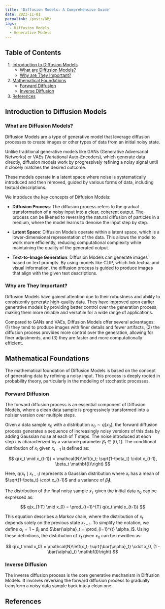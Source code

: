 ```yaml
---
title: 'Diffusion Models: A Comprehensive Guide'
date: 2023-11-01
permalink: /posts/DM/
tags:
  - Diffusion Models
  - Generative Models
---
```


## Table of Contents

1. [Introduction to Diffusion Models](#introduction-to-diffusion-models)
   - [What are Diffusion Models?](#what-are-diffusion-models)
   - [Why are They Important?](#why-are-they-important)
2. [Mathematical Foundations](#mathematical-foundations)
   - [Forward Diffusion](#forward-diffusion)
   - [Inverse Diffusion](#inverse-diffusion)
3. [References](#references)

## Introduction to Diffusion Models

### What are Diffusion Models?

Diffusion Models are a type of generative model that leverage diffusion processes to create images or other types of data from an initial noisy state.

Unlike traditional generative models like GANs (Generative Adversarial Networks) or VAEs (Variational Auto-Encoders), which generate data directly, diffusion models work by progressively refining a noisy signal until it closely matches the desired outcome.

These models operate in a latent space where noise is systematically introduced and then removed, guided by various forms of data, including textual descriptions.

We introduce the key concepts of Diffusion Models:

- **Diffusion Process**: The diffusion process refers to the gradual transformation of a noisy input into a clear, coherent output. The process can be likened to reversing the natural diffusion of particles in a medium, where the model learns to denoise the input step by step.

- **Latent Space**: Diffusion Models operate within a latent space, which is a lower-dimensional representation of the data. This allows the model to work more efficiently, reducing computational complexity while maintaining the quality of the generated output.

- **Text-to-Image Generation**: Diffusion Models can generate images based on text prompts. By using models like CLIP, which link textual and visual information, the diffusion process is guided to produce images that align with the given text descriptions.

### Why are They Important?

Diffusion Models have gained attention due to their robustness and ability to consistently generate high-quality data. They have improved upon earlier generative models by providing better control over the generation process, making them more reliable and versatile for a wide range of applications.

Compared to GANs and VAEs, Diffusion Models offer several advantages: (1) they tend to produce images with finer details and fewer artifacts, (2) the diffusion process provides more control over the generation, allowing for finer adjustments, and (3) they are faster and more computationally efficient.

## Mathematical Foundations

The mathematical foundation of Diffusion Models is based on the concept of generating data by refining a noisy input. This process is deeply rooted in probability theory, particularly in the modeling of stochastic processes.

### Forward Diffusion

The forward diffusion process is an essential component of Diffusion Models, where a clean data sample is progressively transformed into a noisier version over multiple steps.

Given a data sample $x_0$ with a distribution $x_0 \sim q(x_0)$, the forward diffusion process generates a sequence of increasingly noisy versions of this data by adding Gaussian noise at each of $T$ steps. The noise introduced at each step $t$ is characterized by a variance parameter $\beta_t \in [0, 1]$. The conditional distribution of $x_t$ given $x_{t-1}$ is defined as:

$$
q(x_t \mid x_{t-1}) = \mathcal{N}\left(x_t; \sqrt{1-\beta_t} \cdot x_{t-1}, \beta_t \mathbf{I}\right)
$$

Here, $q(x_t \mid x_{t-1})$ represents a Gaussian distribution where $x_t$ has a mean of $\sqrt{1-\beta_t} \cdot x_{t-1}$ and a variance of $\beta_t \mathbf{I}$.

The distribution of the final noisy sample $x_T$ given the initial data $x_0$ can be expressed as:

$$
q(x_{1:T} \mid x_0) = \prod_{t=1}^{T} q(x_t \mid x_{t-1})
$$

This equation describes a Markov chain, where the distribution of $x_t$ depends solely on the previous state $x_{t-1}$. To simplify the notation, we define $\alpha_t = 1 - \beta_t$ and $\bar{\alpha}_t = \prod_{i=1}^{t} \alpha_i$. Using these definitions, the distribution of $x_t$ given $x_0$ can be rewritten as:

$$
q(x_t \mid x_0) = \mathcal{N}\left(x_t; \sqrt{\bar{\alpha}_t} \cdot x_0, (1 - \bar{\alpha}_t) \mathbf{I}\right)
$$

### Inverse Diffusion

The inverse diffusion process is the core generative mechanism in Diffusion Models. It involves reversing the forward diffusion process to gradually transform a noisy data sample back into a clean one.

## References
